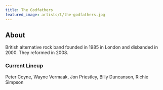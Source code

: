 ```yaml
---
title: The Godfathers
featured_image: artists/t/the-godfathers.jpg
---
```

## About

British alternative rock band founded in 1985 in London and disbanded in 2000. They reformed in 2008.

### Current Lineup

Peter Coyne, Wayne Vermaak, Jon Priestley, Billy Duncanson, Richie Simpson

